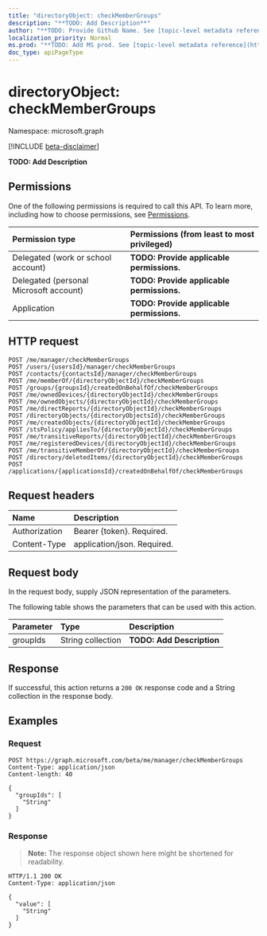 ```yaml
---
title: "directoryObject: checkMemberGroups"
description: "**TODO: Add Description**"
author: "**TODO: Provide Github Name. See [topic-level metadata reference](https://msgo.azurewebsites.net/add/document/guidelines/metadata.html#topic-level-metadata)**"
localization_priority: Normal
ms.prod: "**TODO: Add MS prod. See [topic-level metadata reference](https://msgo.azurewebsites.net/add/document/guidelines/metadata.html#topic-level-metadata)**"
doc_type: apiPageType
---
```


# directoryObject: checkMemberGroups
Namespace: microsoft.graph

[!INCLUDE [beta-disclaimer](../../includes/beta-disclaimer.md)]

**TODO: Add Description**

## Permissions
One of the following permissions is required to call this API. To learn more, including how to choose permissions, see [Permissions](/graph/permissions-reference).

|Permission type|Permissions (from least to most privileged)|
|:---|:---|
|Delegated (work or school account)|**TODO: Provide applicable permissions.**|
|Delegated (personal Microsoft account)|**TODO: Provide applicable permissions.**|
|Application|**TODO: Provide applicable permissions.**|

## HTTP request

<!-- {
  "blockType": "ignored"
}
-->
``` http
POST /me/manager/checkMemberGroups
POST /users/{usersId}/manager/checkMemberGroups
POST /contacts/{contactsId}/manager/checkMemberGroups
POST /me/memberOf/{directoryObjectId}/checkMemberGroups
POST /groups/{groupsId}/createdOnBehalfOf/checkMemberGroups
POST /me/ownedDevices/{directoryObjectId}/checkMemberGroups
POST /me/ownedObjects/{directoryObjectId}/checkMemberGroups
POST /me/directReports/{directoryObjectId}/checkMemberGroups
POST /directoryObjects/{directoryObjectsId}/checkMemberGroups
POST /me/createdObjects/{directoryObjectId}/checkMemberGroups
POST /stsPolicy/appliesTo/{directoryObjectId}/checkMemberGroups
POST /me/transitiveReports/{directoryObjectId}/checkMemberGroups
POST /me/registeredDevices/{directoryObjectId}/checkMemberGroups
POST /me/transitiveMemberOf/{directoryObjectId}/checkMemberGroups
POST /directory/deletedItems/{directoryObjectId}/checkMemberGroups
POST /applications/{applicationsId}/createdOnBehalfOf/checkMemberGroups
```

## Request headers
|Name|Description|
|:---|:---|
|Authorization|Bearer {token}. Required.|
|Content-Type|application/json. Required.|

## Request body
In the request body, supply JSON representation of the parameters.

The following table shows the parameters that can be used with this action.

|Parameter|Type|Description|
|:---|:---|:---|
|groupIds|String collection|**TODO: Add Description**|



## Response

If successful, this action returns a `200 OK` response code and a String collection in the response body.

## Examples

### Request
<!-- {
  "blockType": "request",
  "name": "directoryobject_checkmembergroups"
}
-->
``` http
POST https://graph.microsoft.com/beta/me/manager/checkMemberGroups
Content-Type: application/json
Content-length: 40

{
  "groupIds": [
    "String"
  ]
}
```


### Response
>**Note:** The response object shown here might be shortened for readability.
<!-- {
  "blockType": "response",
  "truncated": true,
  "@odata.type": "Collection(Edm.String)"
}
-->
``` http
HTTP/1.1 200 OK
Content-Type: application/json

{
  "value": [
    "String"
  ]
}
```


